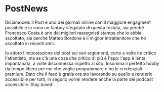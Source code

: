 # PostNews

Diciamocelo il Post è uno dei giornali online con il maggiore engagment possibile e io sono un fanboy sfegatato di questa testata, sia perchè Francesco Costa è uno dei migliori rassegnisti stampa che io abbia ascoltato, sia perchè Matteo Bordone è il miglior intrattenitore che ho ascoltato in recenti anni. 

Io adoro l'impostazione del post sui vari argomenti, certo a volte ne critico l'atlantisto, ma se c'è una cosa che critico di più è l'app: l'app è lenta, impantanata, a volte disconnessa rispetto al sito. Insomma il perfetto hobby da tempo libero per me che voglio programmare e ho le credenziali premium. Dato che il feed è gratis ora sto lavorando su quello e renderlo accessibile per tutti, in seguito vorrei rendere anche la parte dei podcast accessibile. Stay tuned.
